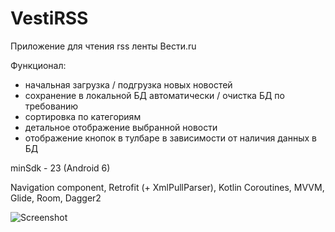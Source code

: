 # VestiRSS

Приложение для чтения rss ленты Вести.ru

Функционал:
  - начальная загрузка / подгрузка новых новостей
  - сохранение в локальной БД автоматически / очистка БД по требованию
  - сортировка по категориям
  - детальное отображение выбранной новости
  - отображение кнопок в тулбаре в зависимости от наличия данных в БД

minSdk - 23 (Android 6)

Navigation component, Retrofit (+ XmlPullParser), Kotlin Coroutines, MVVM, Glide, Room, Dagger2


![Screenshot](VestiRss2.gif)
